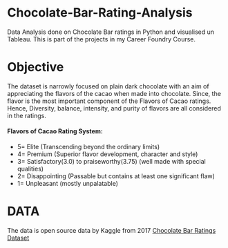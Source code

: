 # Chocolate-Bar-Rating-Analysis
Data Analysis done on Chocolate Bar ratings in Python and visualised un Tableau. This is part of the projects in my Career Foundry Course.
# Objective
The dataset is narrowly focused on plain dark chocolate with an aim of appreciating the flavors of the cacao when made into chocolate. Since, the flavor is the most important component of the Flavors of Cacao ratings. Hence, Diversity, balance, intensity, and purity of flavors are all considered in the ratings.

#### Flavors of Cacao Rating System:

* 5= Elite (Transcending beyond the ordinary limits)
* 4= Premium (Superior flavor development, character and style)
* 3= Satisfactory(3.0) to praiseworthy(3.75) (well made with special qualities)
* 2= Disappointing (Passable but contains at least one significant flaw)
* 1= Unpleasant (mostly unpalatable)

# DATA
The data is open source data by Kaggle from 2017 [Chocolate Bar Ratings Dataset](https://www.kaggle.com/datasets/rtatman/chocolate-bar-ratings)
